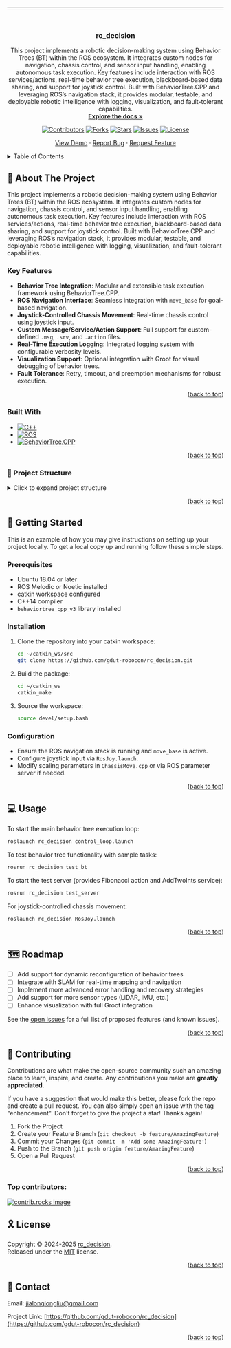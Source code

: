 <a id="readme-top"></a>

<!-- LANGUAGE SWITCH -->

---

<!-- PROJECT LOGO -->

<br />
<div align="center">

<h3 align="center">rc_decision</h3>

<p align="center">
    This project implements a robotic decision-making system using Behavior Trees (BT) within the ROS ecosystem. It integrates custom nodes for navigation, chassis control, and sensor input handling, enabling autonomous task execution. Key features include interaction with ROS services/actions, real-time behavior tree execution, blackboard-based data sharing, and support for joystick control. Built with BehaviorTree.CPP and leveraging ROS’s navigation stack, it provides modular, testable, and deployable robotic intelligence with logging, visualization, and fault-tolerant capabilities.
    <br />
    <a href="https://github.com/gdut-robocon/rc_decision"><strong>Explore the docs »</strong></a>
    <br />
  </p>

<!-- PROJECT SHIELDS -->

[![Contributors][contributors-shield]][contributors-url]
[![Forks][forks-shield]][forks-url]
[![Stars][stars-shield]][stars-url]
[![Issues][issues-shield]][issues-url]
[![License][license-shield]][license-url]

<p align="center">
    <a href="https://github.com/gdut-robocon/rc_decision">View Demo</a>
    ·
    <a href="https://github.com/gdut-robocon/rc_decision/issues/new?labels=bug&template=bug-report---.md">Report Bug</a>
    ·
    <a href="https://github.com/gdut-robocon/rc_decision/issues/new?labels=enhancement&template=feature-request---.md">Request Feature</a>
  </p>
</div>

<!-- TABLE OF CONTENTS -->

<details>
  <summary>Table of Contents</summary>
  <ol>
    <li>
      <a href="#about-the-project">About The Project</a>
      <ul>
        <li><a href="#built-with">Built With</a></li>
      </ul>
    </li>
    <li>
      <a href="#getting-started">Getting Started</a>
      <ul>
        <li><a href="#prerequisites">Prerequisites</a></li>
        <li><a href="#installation">Installation</a></li>
      </ul>
    </li>
    <li><a href="#usage">Usage</a></li>
    <li><a href="#roadmap">Roadmap</a></li>
    <li><a href="#contributing">Contributing</a></li>
    <li><a href="#license">License</a></li>
    <li><a href="#contact">Contact</a></li>
    <li><a href="#acknowledgments">Acknowledgments</a></li>
  </ol>
</details>

<!-- ABOUT THE PROJECT -->

## 📖 About The Project

This project implements a robotic decision-making system using Behavior Trees (BT) within the ROS ecosystem. It integrates custom nodes for navigation, chassis control, and sensor input handling, enabling autonomous task execution. Key features include interaction with ROS services/actions, real-time behavior tree execution, blackboard-based data sharing, and support for joystick control. Built with BehaviorTree.CPP and leveraging ROS’s navigation stack, it provides modular, testable, and deployable robotic intelligence with logging, visualization, and fault-tolerant capabilities.

### Key Features

- **Behavior Tree Integration**: Modular and extensible task execution framework using BehaviorTree.CPP.
- **ROS Navigation Interface**: Seamless integration with `move_base` for goal-based navigation.
- **Joystick-Controlled Chassis Movement**: Real-time chassis control using joystick input.
- **Custom Message/Service/Action Support**: Full support for custom-defined `.msg`, `.srv`, and `.action` files.
- **Real-Time Execution Logging**: Integrated logging system with configurable verbosity levels.
- **Visualization Support**: Optional integration with Groot for visual debugging of behavior trees.
- **Fault Tolerance**: Retry, timeout, and preemption mechanisms for robust execution.

<p align="right">(<a href="#readme-top">back to top</a>)</p>

### Built With

* [![C++][CPP]][CPP-url]
* [![ROS][ROS]][ROS-url]
* [![BehaviorTree.CPP][BT.CPP]][BT.CPP-url]

<p align="right">(<a href="#readme-top">back to top</a>)</p>

### 📁 Project Structure

<details>
<summary>Click to expand project structure</summary>

```
rc_decision/
├── .clang-format
├── .clang-tidy
├── .pre-commit-config.yaml
├── CMakeLists.txt
├── package.xml
├── action/
│   └── Fibonacci.action
├── image/
│   ├── 1.png
│   ├── 2.png
│   └── 3.png
├── include/
│   └── rc_decision/
│       ├── bt_action_node.h
│       ├── bt_service_node.h
│       ├── aurora/
│       │   ├── ChassisMove.h
│       │   ├── laser_goal.h
│       │   └── movebase_client.h
│       ├── blackboard/
│       │   ├── RosJoy.h
│       │   └── blackboard.h
│       └── loggers/
│           └── rosout_logger.h
├── launch/
│   ├── RosJoy.launch
│   └── control_loop.launch
├── msg/
│   ├── BehaviorTree.msg
│   ├── NodeParameter.msg
│   ├── NodeStatus.msg
│   ├── StatusChange.msg
│   ├── StatusChangeLog.msg
│   └── TreeNode.msg
├── src/
│   ├── ChassisMove.cpp
│   ├── control_loop.cpp
│   ├── laser_goal.cpp
│   ├── move_base_client.cpp
│   └── loggers/
│       └── rosout_logger.cpp
├── srv/
│   └── AddTwoInts.srv
└── test/
    ├── launch/
    │   ├── test_client.launch
    │   └── test_server.launch
    └── treeNode/
        ├── test_bt.cpp
        └── test_server.cpp
```

</details>

<p align="right">(<a href="#readme-top">back to top</a>)</p>

<!-- GETTING STARTED -->

## 🚀 Getting Started

This is an example of how you may give instructions on setting up your project locally. To get a local copy up and running follow these simple steps.

### Prerequisites

- Ubuntu 18.04 or later
- ROS Melodic or Noetic installed
- catkin workspace configured
- C++14 compiler
- `behaviortree_cpp_v3` library installed

### Installation

1. Clone the repository into your catkin workspace:
   
   ```bash
   cd ~/catkin_ws/src
   git clone https://github.com/gdut-robocon/rc_decision.git
   ```
2. Build the package:
   
   ```bash
   cd ~/catkin_ws
   catkin_make
   ```
3. Source the workspace:
   
   ```bash
   source devel/setup.bash
   ```

### Configuration

- Ensure the ROS navigation stack is running and `move_base` is active.
- Configure joystick input via `RosJoy.launch`.
- Modify scaling parameters in `ChassisMove.cpp` or via ROS parameter server if needed.

<p align="right">(<a href="#readme-top">back to top</a>)</p>

<!-- USAGE EXAMPLES -->

## 💻 Usage

To start the main behavior tree execution loop:

```bash
roslaunch rc_decision control_loop.launch
```

To test behavior tree functionality with sample tasks:

```bash
rosrun rc_decision test_bt
```

To start the test server (provides Fibonacci action and AddTwoInts service):

```bash
rosrun rc_decision test_server
```

For joystick-controlled chassis movement:

```bash
roslaunch rc_decision RosJoy.launch
```

<p align="right">(<a href="#readme-top">back to top</a>)</p>

<!-- ROADMAP -->

## 🗺️ Roadmap

- [ ] Add support for dynamic reconfiguration of behavior trees
- [ ] Integrate with SLAM for real-time mapping and navigation
- [ ] Implement more advanced error handling and recovery strategies
- [ ] Add support for more sensor types (LiDAR, IMU, etc.)
- [ ] Enhance visualization with full Groot integration

See the [open issues](https://github.com/gdut-robocon/rc_decision/issues) for a full list of proposed features (and known issues).

<p align="right">(<a href="#readme-top">back to top</a>)</p>

<!-- CONTRIBUTING -->

## 🤝 Contributing

Contributions are what make the open-source community such an amazing place to learn, inspire, and create. Any contributions you make are **greatly appreciated**.

If you have a suggestion that would make this better, please fork the repo and create a pull request. You can also simply open an issue with the tag "enhancement".
Don't forget to give the project a star! Thanks again!

1. Fork the Project
2. Create your Feature Branch (`git checkout -b feature/AmazingFeature`)
3. Commit your Changes (`git commit -m 'Add some AmazingFeature'`)
4. Push to the Branch (`git push origin feature/AmazingFeature`)
5. Open a Pull Request

<p align="right">(<a href="#readme-top">back to top</a>)</p>

### Top contributors:

<a href="https://github.com/gdut-robocon/rc_decision/graphs/contributors">
  <img src="https://contrib.rocks/image?repo=gdut-robocon/rc_decision" alt="contrib.rocks image" />
</a>

<!-- LICENSE -->

## 🎗 License

Copyright © 2024-2025 [rc_decision][rc_decision]. <br />
Released under the [MIT][license-url] license.

<p align="right">(<a href="#readme-top">back to top</a>)</p>

<!-- CONTACT -->

## 📧 Contact

Email: jialonglongliu@gmail.com

Project Link: [https://github.com/gdut-robocon/rc_decision](https://github.com/gdut-robocon/rc_decision)

<p align="right">(<a href="#readme-top">back to top</a>)</p>

<!-- REFERENCE LINKS -->

[rc_decision]: https://github.com/gdut-robocon/rc_decision
[ROS]: http://wiki.ros.org/
[ROS-url]: http://wiki.ros.org/
[BT.CPP]: https://www.behaviortree.dev/
[BT.CPP-url]: https://www.behaviortree.dev/
[CPP]: https://img.shields.io/badge/C++-00599C?style=flat-round&logo=cplusplus&logoColor=white
[CPP-url]: https://en.wikipedia.org/wiki/C%2B%2B

<!-- MARKDOWN LINKS & IMAGES -->

[contributors-shield]: https://img.shields.io/github/contributors/gdut-robocon/rc_decision.svg?style=flat-round
[contributors-url]: https://github.com/gdut-robocon/rc_decision/graphs/contributors
[forks-shield]: https://img.shields.io/github/forks/gdut-robocon/rc_decision.svg?style=flat-round
[forks-url]: https://github.com/gdut-robocon/rc_decision/network/members
[stars-shield]: https://img.shields.io/github/stars/gdut-robocon/rc_decision.svg?style=flat-round
[stars-url]: https://github.com/gdut-robocon/rc_decision/stargazers
[issues-shield]: https://img.shields.io/github/issues/gdut-robocon/rc_decision.svg?style=flat-round
[issues-url]: https://github.com/gdut-robocon/rc_decision/issues
[license-shield]: https://img.shields.io/github/license/gdut-robocon/rc_decision.svg?style=flat-round
[license-url]: https://github.com/gdut-robocon/rc_decision/blob/master/LICENSE.txt